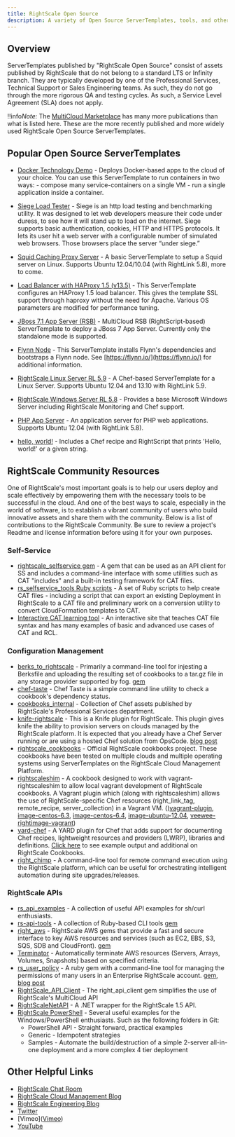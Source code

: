 ```yaml
---
title: RightScale Open Source
description: A variety of Open Source ServerTemplates, tools, and other resources are available for use in the RightScale Cloud Management Platform.
---
```


## Overview

ServerTemplates published by "RightScale Open Source" consist of assets published by RightScale that do not belong to a standard LTS or Infinity branch. They are typically developed by one of the Professional Services, Technical Support or Sales Engineering teams. As such, they do not go through the more rigorous QA and testing cycles. As such, a Service Level Agreement (SLA) does not apply.

!!info*Note:* The [MultiCloud Marketplace](http://www.rightscale.com/library/server_templates/) has many more publications than what is listed here. These are the more recently published and more widely used RightScale Open Source ServerTemplates.

## Popular Open Source ServerTemplates

* [Docker Technology Demo](http://www.rightscale.com/library/server_templates/Docker-Technology-Demo/lineage/53723) - Deploys Docker-based apps to the cloud of your choice. You can use this ServerTemplate to run containers in two ways: - compose many service-containers on a single VM - run a single application inside a container.

* [Siege Load Tester](http://www.rightscale.com/library/server_templates/Siege-Load-Tester/lineage/18308) - Siege is an http load testing and benchmarking utility. It was designed to let web developers measure their code under duress, to see how it will stand up to load on the internet. Siege supports basic authentication, cookies, HTTP and HTTPS protocols. It lets its user hit a web server with a configurable number of simulated web browsers. Those browsers place the server “under siege.”

* [Squid Caching Proxy Server](http://www.rightscale.com/library/server_templates/Squid-Caching-Proxy-Server/lineage/16331) - A basic ServerTemplate to setup a Squid server on Linux. Supports Ubuntu 12.04/10.04 (with RightLink 5.8), more to come.

* [Load Balancer with HAProxy 1.5 (v13.5)](http://www.rightscale.com/library/server_templates/Load-Balancer-with-HAProxy-1-5/lineage/45420) - This ServerTemplate configures an HAProxy 1.5 load balancer. This gives the template SSL support through haproxy without the need for Apache. Various OS parameters are modified for performance tuning.

* [JBoss 7.1 App Server (RSB)](http://www.rightscale.com/library/server_templates/JBoss-7-1-App-Server-RSB-/lineage/47763) - MultiCloud RSB (RightScript-based) ServerTemplate to deploy a JBoss 7 App Server. Currently only the standalone mode is supported.

* [Flynn Node](http://www.rightscale.com/library/server_templates/Flynn-Node/lineage/50044) - This ServerTemplate installs Flynn's dependencies and bootstraps a Flynn node. See [https://flynn.io/](https://flynn.io/) for additional information.

* [RightScale Linux Server RL 5.9](http://www.rightscale.com/library/server_templates/RightScale-Linux-Server-RL-5-9/lineage/46829) - A Chef-based ServerTemplate for a Linux Server. Supports Ubuntu 12.04 and 13.10 with RightLink 5.9.

* [RightScale Windows Server RL 5.8](http://www.rightscale.com/library/server_templates/RightScale-Windows-Server-RL-5/lineage/18296) - Provides a base Microsoft Windows Server including RightScale Monitoring and Chef support.

* [PHP App Server](http://www.rightscale.com/library/server_templates/PHP-App-Server/lineage/21956) - An application server for PHP web applications. Supports Ubuntu 12.04 (with RightLink 5.8).

* [hello, world!](http://www.rightscale.com/library/server_templates/hello-world-/lineage/20237) - Includes a Chef recipe and RightScript that prints 'Hello, world!' or a given string.

## RightScale Community Resources

One of RightScale's most important goals is to help our users deploy and scale effectively by empowering them with the necessary tools to be successful in the cloud. And one of the best ways to scale, especially in the world of software, is to establish a vibrant community of users who build innovative assets and share them with the community. Below is a list of contributions to the RightScale Community. Be sure to review a project's Readme and license information before using it for your own purposes.

### Self-Service

* [rightscale_selfservice gem](https://rubygems.org/gems/rightscale_selfservice) - A gem that can be used as an API client for SS and includes a command-line interface with some utilities such as CAT "includes" and a built-in testing framework for CAT files.
* [rs_selfservice_tools Ruby scripts](https://github.com/ryanoleary/rs-selfservice-tools) - A set of Ruby scripts to help create CAT files - including a script that can export an existing Deployment in RightScale to a CAT file and preliminary work on a conversion utility to convert CloudFormation templates to CAT.
* <a nocheck href='http://selfserviceuniversity.rightscale.com/welcome/1'>Interactive CAT learning tool</a> - An interactive site that teaches CAT file syntax and has many examples of basic and advanced use cases of CAT and RCL.

### Configuration Management

* [berks_to_rightscale](https://github.com/rgeyer/berks_to_rightscale) - Primarily a command-line tool for injesting a Berksfile and uploading the resulting set of cookbooks to a tar.gz file in any storage provider supported by fog. [gem](https://rubygems.org/gems/berks_to_rightscale)
* [chef-taste](https://github.com/arangamani/chef-taste) - Chef Taste is a simple command line utility to check a cookbook's dependency status.
* [cookbooks_internal](https://github.com/rs-services/cookbooks_internal) - Collection of Chef assets published by RightScale's Professional Services department.
* [knife-rightscale](https://github.com/caryp/knife-rightscale) - This is a Knife plugin for RightScale. This plugin gives knife the ability to provision servers on clouds managed by the RightScale platform. It is expected that you already have a Chef Server running or are using a hosted Chef solution from OpsCode. [blog post](http://cpenniman.blogspot.com/2013/04/the-rightscale-plugin-for-knife.html)
* [rightscale_cookbooks](https://github.com/rightscale/rightscale_cookbooks) - Official RightScale cookbooks project. These cookbooks have been tested on multiple clouds and multiple operating systems using ServerTemplates on the RightScale Cloud Management Platform.
* [rightscaleshim](https://github.com/rgeyer/vagrant-plugin-rightscaleshim) - A cookbook designed to work with vagrant-rightscaleshim to allow local vagrant development of RightScale cookbooks. A Vagrant plugin which (along with rightscaleshim) allows the use of RightScale-specific Chef resources (right_link_tag, remote_recipe, server_collection) in a Vagrant VM. ()[vagrant-plugin](https://github.com/rgeyer/vagrant-plugin-rightscaleshim), [image-centos-6.3](https://s3.amazonaws.com/rgeyer/pub/ri_centos6.3_v5.8.8_vagrant.box), [image-centos-6.4](https://s3.amazonaws.com/rgeyer/pub/ri_centos6.4_v13.4.box), [image-ubuntu-12.04](https://s3.amazonaws.com/rgeyer/pub/ri_ubuntu12.04_v5.8.8_vagrant.box), [veewee-rightimage-vagrant](https://github.com/rgeyer/veewee-rightimage-vagrant))
* [yard-chef](https://github.com/rightscale/yard-chef) - A YARD plugin for Chef that adds support for documenting Chef recipes, lightweight resources and providers (LWRP), libraries and definitions. [Click here](https://github.com/rightscale/rightscale_cookbooks/tree/release13.05) to see example output and additional on RightScale Cookbooks.
* [right_chimp](https://github.com/rightscale/right_chimp) - A command-line tool for remote command execution using the RightScale platform, which can be useful for orchestrating intelligent automation during site upgrades/releases.

### RightScale APIs

* [rs_api_examples](https://github.com/flaccid/rs_api_examples) - A collection of useful API examples for sh/curl enthusiasts.
* [rs-api-tools](https://github.com/flaccid/rs-api-tools) - A collection of Ruby-based CLI tools [gem](https://rubygems.org/gems/rs-api-tools)
* [right_aws](https://github.com/rightscale/right_aws) - RightScale AWS gems that provide a fast and secure interface to key AWS resources and services (such as EC2, EBS, S3, SQS, SDB and CloudFront). [gem](https://rubygems.org/gems/right_aws)
* [Terminator](https://github.com/ryancragun/terminator) - Automatically terminate AWS resources (Servers, Arrays, Volumes, Snapshots) based on specified criteria.
* [rs_user_policy](https://github.com/rgeyer/rs_user_policy) - A ruby gem with a command-line tool for managing the permissions of many users in an Enterprise RightScale account. [gem](https://rubygems.org/gems/rs_user_policy), [blog post](http://www.rightscale.com/blog/cloud-management-best-practices/managing-large-scale-user-access-control-rightscale-api)
* [RightScale_API_Client](https://github.com/rightscale/right_api_client) - The right_api_client gem simplifies the use of RightScale's MultiCloud API
* [RightScaleNetAPI](https://github.com/rs-services/RightScaleNetAPI) - A .NET wrapper for the RightScale 1.5 API.
* [RightScale PowerShell](https://github.com/rs-services/RightScalePowerShell) - Several useful examples for the Windows/PowerShell enthusiasts.  Such as the following folders in Git:
  * PowerShell API - Straight forward, practical examples
  * Generic - Idempotent strategies
  * Samples - Automate the build/destruction of a simple 2-server all-in-one deployment and a more complex 4 tier deployment

## Other Helpful Links

* [RightScale Chat Room](http://chat.rightscale.com/)
* [RightScale Cloud Management Blog](http://blog.rightscale.com/)
* [RightScale Engineering Blog](http://eng.rightscale.com/)
* [Twitter](http://twitter.com/Rightscale)
* [Vimeo](<a nocheck href='http://vimeo.com/rightscale'>Vimeo</a>)
* [YouTube](https://www.youtube.com/rightscale)
